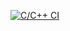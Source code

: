 [![C/C++ CI](https://github.com/rqheldt/something/actions/workflows/main.yml/badge.svg)](https://github.com/rqheldt/something/actions/workflows/main.yml)

